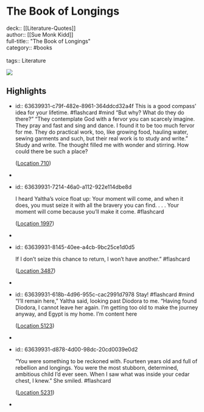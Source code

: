 # The Book of Longings

deck:: [[Literature-Quotes]]\
author:: [[Sue Monk Kidd]]\
full-title:: "The Book of Longings"\
category:: #books\
\
tags:: Literature  

![](https://m.media-amazon.com/images/I/91UOcYn3bKL._SY160.jpg)
## Highlights
- id:: 63639931-c79f-482e-8961-364ddcd32a4f
   This is a good compass' idea for your lifetime. #flashcard  #mind 
    “But why? What do they do there?” “They contemplate God with a fervor you can scarcely imagine. They pray and fast and sing and dance. I found it to be too much fervor for me. They do practical work, too, like growing food, hauling water, sewing garments and such, but their real work is to study and write.” Study and write. The thought filled me with wonder and stirring. How could there be such a place?
  
    ([Location 710](https://readwise.io/to_kindle?action=open&asin=B07Z4LLBQ4&location=710))
-
- id:: 63639931-7214-46a0-a112-922e114dbe8d
  
  I heard Yaltha’s voice float up: Your moment will come, and when it does, you must seize it with all the bravery you can find. . . . Your moment will come because you’ll make it come. #flashcard 
  
  
    ([Location 1997](https://readwise.io/to_kindle?action=open&asin=B07Z4LLBQ4&location=1997))
-
- id:: 63639931-8145-40ee-a4cb-9bc25ce1d0d5
  
  If I don’t seize this chance to return, I won’t have another.” #flashcard 
  
  
    ([Location 3487](https://readwise.io/to_kindle?action=open&asin=B07Z4LLBQ4&location=3487))
-
- id:: 63639931-618b-4d96-955c-cac2991d7978
   Stay! #flashcard  #mind 
    “I’ll remain here,” Yaltha said, looking past Diodora to me. “Having found Diodora, I cannot leave her again. I’m getting too old to make the journey anyway, and Egypt is my home. I’m content here
  
    ([Location 5123](https://readwise.io/to_kindle?action=open&asin=B07Z4LLBQ4&location=5123))
-
- id:: 63639931-d878-4d00-98dc-20cd0039e0d2
  
  “You were something to be reckoned with. Fourteen years old and full of rebellion and longings. You were the most stubborn, determined, ambitious child I’d ever seen. When I saw what was inside your cedar chest, I knew.” She smiled. #flashcard 
  
  
    ([Location 5231](https://readwise.io/to_kindle?action=open&asin=B07Z4LLBQ4&location=5231))
-